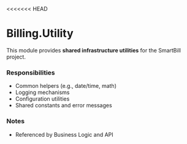 <<<<<<< HEAD
# Billing.Utility

This module provides **shared infrastructure utilities** for the SmartBill project.

### Responsibilities

- Common helpers (e.g., date/time, math)
- Logging mechanisms
- Configuration utilities
- Shared constants and error messages

### Notes

- Referenced by Business Logic and API